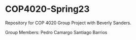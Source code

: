 # COP4020-Spring23
Repository for COP 4020 Group Project with Beverly Sanders.

Group Members:
Pedro Camargo
Santiago Barrios
